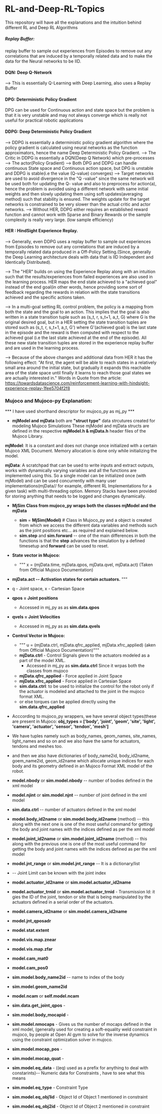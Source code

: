 # RL-and-Deep-RL-Topics
This repository will have all the explanations and the intuition behind different RL and Deep RL Algorithms

##### Replay Buffer:
replay buffer to sample out experiences from Episodes to remove out any correlations that are induced by a temporally related data and to make the data for the Neural networks to be IID.

#### DQN: Deep Q-Network
--> This is essentially Q-Learning with Deep Learning, also uses a Replay Buffer

#### DPG: Deterministic Policy Gradient
DPG can be used for Continuous action and state space but the problem is that it is very unstable and may not always converge which is really not useful for practical robotic applications



#### DDPG: Deep Deterministic Policy Gradient
--> DDPG is essentially a deterministic policy gradient algorithm where the policy gradient is calculated using neural networks as the function approximators, hence the name Deep Deterministic Policy Gradient. 
--> The Critic in DDPG is essentially a DQN(Deep Q Network) which pre-processes 
--> The actor(Policy Gradient) 
--> Both DPG and DDPG can handle continuous State space and Continuous action space, but DPG is unstable and DDPG is stable(i.e the value (Q-value) converges)
--> Target networks are used to avoid divergence in the "Q -value" since the same network will be used both for updating the Q- value and also to preprocess for action(a), hence the problem is avoided using a different network with same initial weights and then slowly updating them using soft updates(averaging method) such that stability is ensured. The weights update for the target networks is constrained to be very slower than the actual critic and actor networks.
--> Without HER, DDPG either requires an established reward function and cannot work with Sparse and Binary Rewards or the sample complexity is really very large. (low sample efficiency)

#### HER : HindSight Experience Replay.
--> Generally, even DDPG uses a replay buffer to sample out experiences from Episodes to remove out any correlations that are induced by a temporally related data produced in a Off-Policy Setting.(Since, generally the Deep Learning architecture deals with data that is IID Independent and Identically Distributed). 

--> The "HER" builds on using the Experience Replay along with an intuition such that the results/experiences from failed experiences are also used in the learning process. HER maps the end state achieved to a "achieved goal" instead of the end goal(in other words, hence providing some sort of feedback regarding the rewards in relation with the state transitions achieved and the specific actions taken.

-->  In a multi-goal setting RL control problem, the policy is a mapping from both the state and the goal to an action. This implies that the goal is also written in a state transition tuple such as (s_t, r, s_t+1, a_t, G) where G is the original desired goal, but in a HER setting the state transition tuples are stored such as (s_t, r, s_t+1, a_t, G') where G'(achieved goal) is the last state in the episode and the reward is then computed with respect to the achieved goal (i.e the last state achieved at the end of the episode). All these new state transition tuples are stored in the experience replay buffer and are used in the learning process. 

--> Because of the above changes and additional data from HER  it has the following effect: 
"At first, the agent will be able to reach states in a relatively small area around the initial state, but gradually it expands this reachable area of the state space until finally it learns to reach those goal states we are actually interested in."
Words in Quote from the article: https://towardsdatascience.com/reinforcement-learning-with-hindsight-experience-replay-1fee5704f2f8



### Mujoco and Mujoco-py Explanation:
*** I have used shorthand descriptor for mujoco_py as mj_py ***

* **mjModel and mjData** both are **"struct type"** data strcutures created for modeling Mujoco Simulations
These mjModel and mjData structs are defined in the respective **mjModel.h & mjData.h** header files of the Mujoco Library.

**mjModel**: It is a constant and does not change once initialized with a certain Mujoco XML Document. Memory allocation is done only while initializing the model. 

**mjData**: A scratchpad that can be used to write inputs and extract outputs, works with dynamically varying variables and all the functions are implemented using this. 
So a single model can be initialized once (with mjModel) and can be used concurrently with many user implementations(mjData// for example, different RL Implementations for a given task) with multi-threading option. Memory Stacks have been provided for storing anything that needs to be logged and changes dynamically.

* **MjSim Class from mujoco_py wraps both the classes mjModel and the mjData** 
  * **sim** = **MjSim(Model)** # Class in Mujoco_py and a object is created from which we access the different data variables and methods such as the joint positions etc... as required and explained below.
  * **sim.step** and **sim.forward** -- one of the main differences in both the functions is that the **step** advances the simulation by a defined timesetup and **forward** can be used to reset. 


* **State vector in Mujoco:**
  * """
x = (mjData.time, mjData.qpos, mjData.qvel, mjData.act) (Taken from Official Mujoco Documentation)
 * **mjData.act -- Activation states for certain actuators.** 
"""
* q - Joint space, x - Cartesian Space
* **qpos = Joint positions**
  * Accessed in mj_py as as **sim.data.qpos**
* **qvels = Joint Velocities**
  * Accessed in mj_py as as **sim.data.qvels**

* **Control Vector in Mujoco:**
  * """
u = (mjData.ctrl, mjData.qfrc_applied, mjData.xfrc_applied) (aken from Official Mujoco Documentation)"""
  * **mjData.ctrl**         - Control Signals gievn to the actuators modeled as a part of the model XML.
    * Accessed in mj_py as **sim.data.ctrl** Since it wrpas both the classes from mujoco
  * **mjData.qfrc_applied** - Force applied in Joint Space
  * **mjData.xfrc_applied** - Force applied in Cartesian Space
  * **sim.data.ctrl**: to be used to initialize the control for the robot only if the actuator is modeled and attached to the joint in the mujoco format XML.
  * or else torques can be applied directly using the **sim.data.qfrc_applied** 


* Acccording to mujoco_py wrappers, we have several object types(these are present in Mujoco:
             **obj_types = ['body',
                         'joint',
                         'geom',
                         'site',
                         'light',
                         'camera',
                         'actuator',
                         'sensor',
                         'tendon',
                         'mesh']**
* We have tuples namely such as body_names, geom_names, site_names, light_names and so on and we also have the same for actuators, tendons and meshes too.
* and then we also have dictionaries of body_name2id, body_id2name, goem_name2id, geom_id2name which allocate unique indices for each body and its geometry defined in an Mujoco Format XML model of the robot.
* **model.nbody** or **sim.model.nbody** -- number of bodies defined in the xml model 
* **model.njint** or **sim.model.njnt** -- number of joint defined in the xml model
* **sim.data.ctrl** -- number of actuators defined in the xml model 
* **model.body_id2name** or **sim.model.body_id2name** (method) -- this along with the next one is one of the most useful command for getting the body and joint names with the indices defined as per the xml model 
* **model.joint_id2name** or **sim.model.joint_id2name** (method) --  this along with the previous one is one of the most useful command for getting the body and joint names with the indices defined as per the xml model 
* **model.jnt_range** or **sim.model.jnt_range** -- It is a dictionary/list
 * -- Joint Limit can be known with the joint index 
* **model.actuator_id2name** or **sim.model.actuator_id2name**

* **model.actuator_trnid** or **sim.model.actuator_trnid** - Transmission Id: it gies the ID of the joint, tendon or site that is being manipulated by the actuators defined in a serial order of the actuators. 


* **model.camera_id2name** or **sim.model.camera_id2name**
* **model.jnt_qposadr**
* **model.stat.extent**
* **model.vis.map.znear**
* **model.vis.map.zfar**
* **model.cam_mat0**
* **model.cam_pos0**
* **sim.model.body_name2id** -- name to index of the body 

* **sim.model.geom_name2id**
* **model.ncam** or **self.model.ncam**

* **sim.data.get_joint_qpos** - 
* **sim.model.body_mocapid** - 

* **sim.model.nmocaps** - Gives us the number of mocaps defined in the xml model, (generally used for creating a soft-equality weld constraint in mujoco, by people at Open AI gym to solve for the inverse dynamics using the constraint optimization solver in mujoco. 
* **sim.model.mocap_pos** - 
* **sim.model.mocap_quat** - 
* **sim.model.eq_data** - ((eq) used as a prefix for anything to deal with constarints)-- Numeric data for Constraints , have to see what this means
* **sim.model.eq_type** - Constraint Type
* **sim.model.eq_obj1id** - Object Id of Object 1 mentioned in constraint
* **sim.model.eq_obj2id** - Object Id of Object 2 mentioned in constraint

